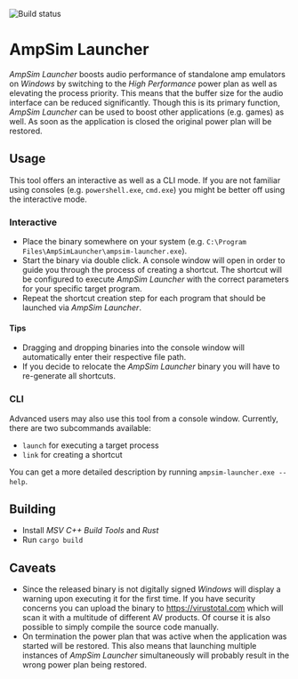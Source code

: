 ![Build status](https://github.com/rageagainsthepc/ampsim-launcher/actions/workflows/ci.yml/badge.svg)

# AmpSim Launcher

*AmpSim Launcher* boosts audio performance of standalone amp emulators on *Windows* by switching to the *High Performance* power plan as well as elevating the process priority.
This means that the buffer size for the audio interface can be reduced significantly.
Though this is its primary function, *AmpSim Launcher* can be used to boost other applications (e.g. games) as well.
As soon as the application is closed the original power plan will be restored.

## Usage

This tool offers an interactive as well as a CLI mode. If you are not familiar using consoles (e.g. `powershell.exe`, `cmd.exe`)
you might be better off using the interactive mode.

### Interactive

- Place the binary somewhere on your system (e.g. `C:\Program Files\AmpSimLauncher\ampsim-launcher.exe`).
- Start the binary via double click. A console window will open in order to guide you through the process of creating a shortcut.
The shortcut will be configured to execute *AmpSim Launcher* with the correct parameters for your specific target program.
- Repeat the shortcut creation step for each program that should be launched via *AmpSim Launcher*.

#### Tips

- Dragging and dropping binaries into the console window will automatically enter their respective file path.
- If you decide to relocate the *AmpSim Launcher* binary you will have to re-generate all shortcuts.

### CLI

Advanced users may also use this tool from a console window. Currently, there are two subcommands available:

- `launch` for executing a target process
- `link` for creating a shortcut

You can get a more detailed description by running `ampsim-launcher.exe --help`.

## Building

- Install *MSV C++ Build Tools* and *Rust*
- Run `cargo build`

## Caveats

- Since the released binary is not digitally signed *Windows* will display a warning upon executing it for the first time. If you have security concerns you can upload the binary to <https://virustotal.com> which will scan it with a multitude of different
AV products. Of course it is also possible to simply compile the source code manually.
- On termination the power plan that was active when the application was started will be restored. This also means that launching multiple instances of *AmpSim Launcher* simultaneously will probably result in the wrong power plan being restored.
